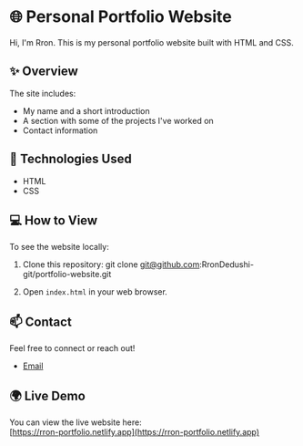 # 🌐 Personal Portfolio Website

Hi, I'm Rron. This is my personal portfolio website built with HTML and CSS.

## ✨ Overview

The site includes:
- My name and a short introduction
- A section with some of the projects I've worked on
- Contact information

## 🚀 Technologies Used

- HTML
- CSS

## 💻 How to View

To see the website locally:

1. Clone this repository: git clone git@github.com:RronDedushi-git/portfolio-website.git

2. Open `index.html` in your web browser.

## 📫 Contact

Feel free to connect or reach out!

- [Email](mailto:rrondedushi@gmail.com)

## 🌍 Live Demo

You can view the live website here:  
[https://rron-portfolio.netlify.app](https://rron-portfolio.netlify.app)

